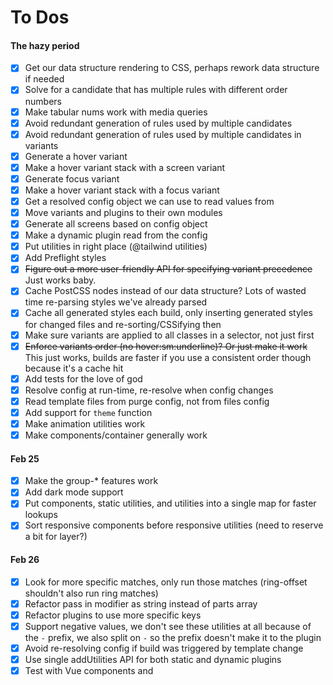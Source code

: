 # To Dos

#### The hazy period

- [x] Get our data structure rendering to CSS, perhaps rework data structure if needed
- [x] Solve for a candidate that has multiple rules with different order numbers
- [x] Make tabular nums work with media queries
- [x] Avoid redundant generation of rules used by multiple candidates
- [x] Avoid redundant generation of rules used by multiple candidates in variants
- [x] Generate a hover variant
- [x] Make a hover variant stack with a screen variant
- [x] Generate focus variant
- [x] Make a hover variant stack with a focus variant
- [x] Get a resolved config object we can use to read values from
- [x] Move variants and plugins to their own modules
- [x] Generate all screens based on config object
- [x] Make a dynamic plugin read from the config
- [x] Put utilities in right place (@tailwind utilities)
- [x] Add Preflight styles
- [x] ~~Figure out a more user-friendly API for specifying variant precedence~~ Just works baby.
- [x] Cache PostCSS nodes instead of our data structure? Lots of wasted time re-parsing styles we've already parsed
- [x] Cache all generated styles each build, only inserting generated styles for changed files and re-sorting/CSSifying then
- [x] Make sure variants are applied to all classes in a selector, not just first
- [x] ~~Enforce variants order (no hover:sm:underline)? Or just make it work~~ This just works, builds are faster if you use a consistent order though because it's a cache hit
- [x] Add tests for the love of god
- [x] Resolve config at run-time, re-resolve when config changes
- [x] Read template files from purge config, not from files config
- [x] Add support for `theme` function
- [x] Make animation utilities work
- [x] Make components/container generally work

#### Feb 25

- [x] Make the group-* features work
- [x] Add dark mode support
- [x] Put components, static utilities, and utilities into a single map for faster lookups
- [x] Sort responsive components before responsive utilities (need to reserve a bit for layer?)

#### Feb 26

- [x] Look for more specific matches, only run those matches (ring-offset shouldn't also run ring matches)
- [x] Refactor pass in modifier as string instead of parts array
- [x] Refactor plugins to use more specific keys
- [x] Support negative values, we don't see these utilities at all because of the `-` prefix, we also split on `-` so the prefix doesn't make it to the plugin
- [x] Avoid re-resolving config if build was triggered by template change
- [x] Use single addUtilities API for both static and dynamic plugins
- [x] Test with Vue components and <style> blocks (tons of watchers?)
- [x] Figure out how to support multiple PostCSS builds (this is extremely common, every Vue style block, every CSS module, etc. Need to be careful about global state)
- [x] Support multiple config formats but probably less than before
- [x] Figure out how to close Chokidar watchers whenever we generate a new context, I think we are leaking them
- [x] Flatten color palette once for performance

#### Feb 27

- [x] Simplify all of the concurrency code, model it more correctly
- [x] Avoid memory leak in contentMatchCache (every time a file is saved with different content this cache grows)
- [x] Figure out when to clear caches
- [x] Test with Laravel mix
- [x] Unify variants and screen variants

#### Feb 28

- [x] Basic @apply support

### Mar 1

- [x] Fix bug with focus:ring-2, we need to add the universal selector still not just strip it out, otherwise it's never added
- [x] Fix cache miss when fetching context for config
- [x] Make existing official plugins work
- [x] Add support for classic plugin API

#### Next

- [ ] Rebuild when config dependencies change
- [ ] Support container configuration options
- [ ] Support complex screens configuration
- [ ] Make prefixes work
- [ ] Make important work
- [ ] Make separator work
- [ ] Support @apply with custom CSS
- [ ] Add support for custom CSS that supports variants (anything in @layer?)
- [ ] Support square brackets for arbitrary values
- [ ] Support purge safelist (just add entries to candidate list, regexes will be harder though)
- [ ] Incorporate 'transformThemeValue' properly (mostly important for `theme` function which already works, but also need it to support array syntax for things like box shadow in someone's config)
- [ ] Support "dynamic" components
- [ ] Support "dynamic" variants (like group-2, etc.)
- [ ] Refactor plugins to an abstraction that handles negative values, transformThemeValue, etc.
- [ ] Factor the code in a responsible way
- [ ] Put plugins in deliberate order
- [ ] Include vendor prefixes for modern browsers by default so autoprefixer is only needed in production?
- [ ] Cache Preflight styles? They only change when the config changes (default font family, border color, etc.)
- [ ] Collapse media queries
- [ ] Cache entire PostCSS tree and re-use if no candidate cache misses
- [ ] Move code to a feature flag in Tailwind, hopefully without introducing additional performance costs